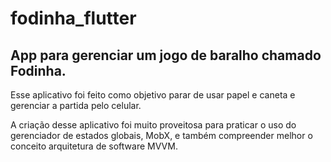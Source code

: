 # fodinha_flutter

## App para gerenciar um jogo de baralho chamado Fodinha.
Esse aplicativo foi feito como objetivo parar de usar papel e caneta e gerenciar a partida pelo celular.

A criação desse aplicativo foi muito proveitosa para praticar o uso do gerenciador de estados globais, MobX, e também compreender melhor o conceito arquitetura de software MVVM.

